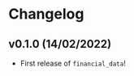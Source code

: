 # Changelog

<!--next-version-placeholder-->

## v0.1.0 (14/02/2022)

- First release of `financial_data`!